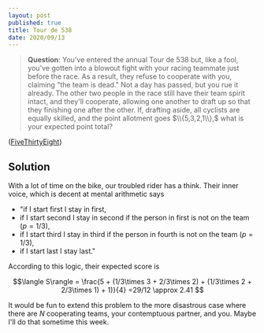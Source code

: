 ```yaml
---
layout: post
published: true
title: Tour de 538
date: 2020/09/13
---
```


>**Question**: You've entered the annual Tour de 538 but, like a fool, you've gotten into a blowout fight with your racing teammate just before the race. As a result, they refuse to cooperate with you, claiming "the team is dead." Not a day has passed, but you rue it already. The other two people in the race still have their team spirit intact, and they'll cooperate, allowing one another to draft up so that they finishing one after the other. If, drafting aside, all cyclists are equally skilled, and the point allotment goes $\\{5,3,2,1\\},$ what is your expected point total? 

<!--more-->

([FiveThirtyEight](URL))

## Solution

With a lot of time on the bike, our troubled rider has a think. Their inner voice, which is decent at mental arithmetic says

- "if I start first I stay in first,
- if I start second I stay in second if the person in first is not on the team ($p=1/3$),
- if I start third I stay in third if the person in fourth is not on the team ($p=1/3$),
- if I start last I stay last."

According to this logic, their expected score is 

$$\langle S\rangle = \frac{5 + (1/3\times 3 + 2/3\times 2) + (1/3\times 2 + 2/3\times 1) + 1)}{4} =29/12 \approx 2.41 $$

It would be fun to extend this problem to the more disastrous case where there are $N$ cooperating teams, your contemptuous partner, and you. Maybe I'll do that sometime this week.

<br>
